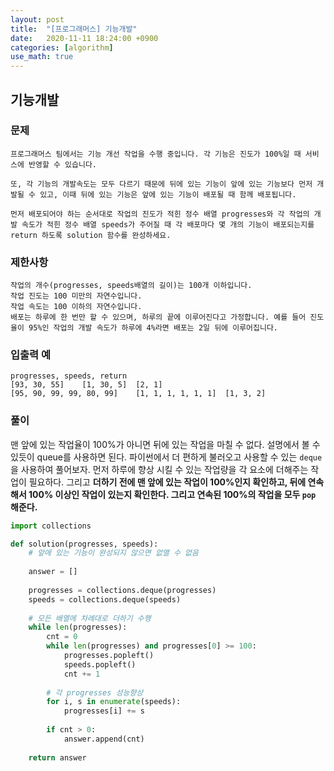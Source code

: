 ```yaml
---
layout: post
title:  "[프로그래머스] 기능개발"
date:   2020-11-11 18:24:00 +0900
categories: [algorithm]
use_math: true
---
```


## 기능개발

### 문제

```
프로그래머스 팀에서는 기능 개선 작업을 수행 중입니다. 각 기능은 진도가 100%일 때 서비스에 반영할 수 있습니다.

또, 각 기능의 개발속도는 모두 다르기 때문에 뒤에 있는 기능이 앞에 있는 기능보다 먼저 개발될 수 있고, 이때 뒤에 있는 기능은 앞에 있는 기능이 배포될 때 함께 배포됩니다.

먼저 배포되어야 하는 순서대로 작업의 진도가 적힌 정수 배열 progresses와 각 작업의 개발 속도가 적힌 정수 배열 speeds가 주어질 때 각 배포마다 몇 개의 기능이 배포되는지를 return 하도록 solution 함수를 완성하세요.
```

### 제한사항

```
작업의 개수(progresses, speeds배열의 길이)는 100개 이하입니다.
작업 진도는 100 미만의 자연수입니다.
작업 속도는 100 이하의 자연수입니다.
배포는 하루에 한 번만 할 수 있으며, 하루의 끝에 이루어진다고 가정합니다. 예를 들어 진도율이 95%인 작업의 개발 속도가 하루에 4%라면 배포는 2일 뒤에 이루어집니다.
```

### 입출력 예

```
progresses,	speeds, return
[93, 30, 55]	[1, 30, 5]	[2, 1]
[95, 90, 99, 99, 80, 99]	[1, 1, 1, 1, 1, 1]	[1, 3, 2]
```

### 풀이

맨 앞에 있는 작업율이 100%가 아니면 뒤에 있는 작업을 마칠 수 없다. 설명에서 볼 수 있듯이 queue를 사용하면 된다. 파이썬에서 더 편하게 불러오고 사용할 수 있는 `deque` 을 사용하여 풀어보자. 먼저 하루에 향상 시킬 수 있는 작업량을 각 요소에 더해주는 작업이 필요하다. 그리고 **더하기 전에 맨 앞에 있는 작업이 100%인지 확인하고, 뒤에 연속해서 100% 이상인 작업이 있는지 확인한다. 그리고 연속된 100%의 작업을 모두 `pop` 해준다.**

```python
import collections

def solution(progresses, speeds):
    # 앞에 있는 기능이 완성되지 않으면 없앨 수 없음
    
    answer = []
    
    progresses = collections.deque(progresses)
    speeds = collections.deque(speeds)
    
    # 모든 배열에 차례대로 더하기 수행
    while len(progresses):
        cnt = 0
        while len(progresses) and progresses[0] >= 100:
            progresses.popleft()
            speeds.popleft()
            cnt += 1
        
        # 각 progresses 성능향상
        for i, s in enumerate(speeds):
            progresses[i] += s
        
        if cnt > 0:
            answer.append(cnt)
        
    return answer
```



